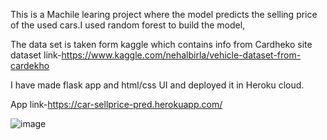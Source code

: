 This is a Machile learing project where the model predicts the selling price of the used cars.I used random forest to build the model,

The data set is taken form kaggle which contains info from Cardheko site
dataset link-https://www.kaggle.com/nehalbirla/vehicle-dataset-from-cardekho

I have made flask app and html/css UI and deployed it in Heroku cloud.

App link-https://car-sellprice-pred.herokuapp.com/

![image](https://user-images.githubusercontent.com/62827309/91663815-da1fbc00-eb08-11ea-94cb-72da426639a7.png)

